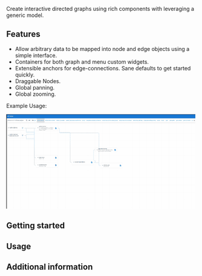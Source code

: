 Create interactive directed graphs using rich components with leveraging a generic model.

## Features
* Allow arbitrary data to be mapped into node and edge objects using a simple interface.
* Containers for both graph and menu custom widgets.
* Extensible anchors for edge-connections.  Sane defaults to get started quickly.
* Draggable Nodes.
* Global panning.
* Global zooming.

Example Usage:

![Demo Gif](api-hero-demo.gif)

## Getting started


## Usage


## Additional information

